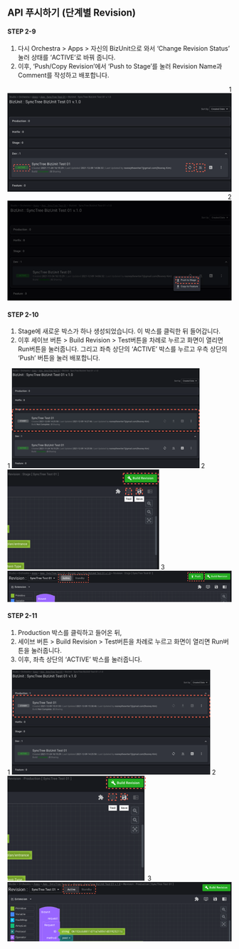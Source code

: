 ## API 푸시하기 (단계별 Revision)

#### STEP 2-9

1. 다시 Orchestra > Apps > 자신의 BizUnit으로 와서 ‘Change Revision Status’ 눌러 상태를 ‘ACTIVE’로 바꿔 줍니다.
2. 이후, ‘Push/Copy Revision’에서 ‘Push to Stage’를 눌러 Revision Name과 Comment를 작성하고 배포합니다.

<div class='img-container' style='text-align: right;'>
    <span style='top: 200px;left: 55px;'>1</span>
    <img src='../../img/howtouse/step2-10-1.png' />
    <span style='bottom: 84px;right: 114px;'>2</span>
    <img src='../../img/howtouse/step2-10-2.png' />
</div>

#### STEP 2-10

1. Stage에 새로운 박스가 하나 생성되었습니다. 이 박스를 클릭한 뒤 들어갑니다.
2. 이후 세이브 버튼 > Build Revision > Test버튼을 차례로 누르고 화면이 열리면 Run버튼을 눌러줍니다. 그리고 좌측 상단의 ‘ACTIVE’ 박스를 누르고 우측 상단의 ‘Push’ 버튼을 눌러 배포합니다.

<div class='img-container'>
    <span style='top: 50px;left: 0px;'>1</span>
    <img src='../../img/howtouse/step2-11-1.png' style='height: 224px;' />
    <span style='top: 0px;right: 90px;'>2</span>
    <img src='../../img/howtouse/step2-11-2.png'  style='height: 224px;' />
    <span style='bottom: 73px;left: 129px;'>3</span>
    <img src='../../img/howtouse/step2-11-3.png' />
</div>

#### STEP 2-11

1. Production 박스를 클릭하고 들어온 뒤,
2. 세이브 버튼 > Build Revision > Test버튼을 차례로 누르고 화면이 열리면 Run버튼을 눌러줍니다.
3. 이후, 좌측 상단의 ‘ACTIVE’ 박스를 눌러줍니다.

<div class='img-container'>
    <span style='top: 10px;left: 0px;'>1</span>
    <img src='../../img/howtouse/step2-12-1.png' style='height: 235px;' />
    <span style='top: 0px;right: 101px;'>2</span>
    <img src='../../img/howtouse/step2-12-2.png' style='height: 235px;' />
    <span style='bottom: 162px;left: 300px;'>3</span>
    <img src='../../img/howtouse/step2-12-3.png' />
</div>
